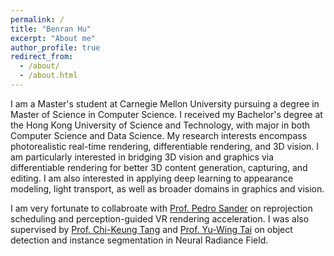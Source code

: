 ```yaml
---
permalink: /
title: "Benran Hu"
excerpt: "About me"
author_profile: true
redirect_from: 
  - /about/
  - /about.html
---
```


I am a Master's student at Carnegie Mellon University pursuing a degree in Master of Science in Computer Science. I received my Bachelor's degree at the Hong Kong University of Science and Technology, with major in both Computer Science and Data Science. My research interests encompass photorealistic real-time rendering, differentiable rendering, and 3D vision. I am particularly interested in bridging 3D vision and graphics via differentiable rendering for better 3D content generation, capturing, and editing. I am also interested in applying deep learning to appearance modeling, light transport, as well as broader domains in graphics and vision.

I am very fortunate to collabroate with [Prof. Pedro Sander](https://cse.hkust.edu.hk/~psander/) on reprojection scheduling and perception-guided VR rendering acceleration. I was also supervised by [Prof. Chi-Keung Tang](https://facultyprofiles.hkust.edu.hk/profiles.php?profile=chi-keung-tang-cktang) and [Prof. Yu-Wing Tai](https://scholar.google.com/citations?user=nFhLmFkAAAAJ) on object detection and instance segmentation in Neural Radiance Field.
